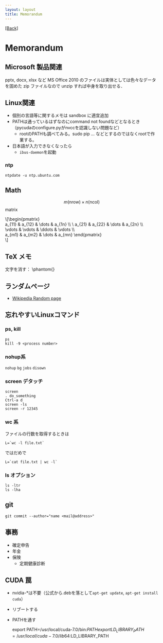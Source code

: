 ```yaml
---
layout: layout
title: Memorandum
---
```

<head>
	<script type="text/javascript"
	  src="http://cdn.mathjax.org/mathjax/latest/MathJax.js?config=TeX-AMS_HTML">
	</script>
	<meta http-equiv="X-UA-Compatible" CONTENT="IE=EmulateIE7" />
</head>

[[Back]](index.html)

# Memorandum

## Microsoft 製品関連

pptx, docx, xlsx など MS Office 2010 のファイルは実体としては色々なデータを固めた zip ファイルなので unzip すれば中身を取り出せる．

## Linux関連

+ 個別の言語等に関するメモは sandbox に適宜追加
+ PATHは通っているはずなのにcommand not foundなどとなるとき（pycudaのconfigure.pyがnvccを認識しない問題など）
	+ rootのPATHも調べてみる。sudo pip ... などとするのではなくrootで作業する。
+ 日本語が入力できなくなったら
	+ `ibus-daemon`を起動

### ntp
`ntpdate -u ntp.ubuntu.com`

## Math
$$m (\mathrm{nrow}) \times n (\mathrm{ncol})$$ matrix

\\[\begin{pmatrix} \
a\_{11} & a\_{12} & \dots & a\_{1n} \\\\ \ 
a\_{21} & a\_{22} & \dots & a\_{2n} \\\\ \
\vdots & \vdots & \ddots & \vdots \\\\ \
a\_{m1} & a\_{m2} & \dots & a\_{mn} \end{pmatrix} \
\\]

## TeX メモ
文字を消す： \phantom{}

## ランダムページ

- [Wikipedia Random page](http://ja.wikipedia.org/wiki/Special:Randompage)

## 忘れやすいLinuxコマンド

### ps, kill

    ps
    kill -9 <process number>

### nohup系

`nohup` `bg` `jobs` `disown`

### screen デタッチ

    screen 
    . do_something
    Ctrl-a d
    screen -ls
    screen -r 12345

### wc 系

ファイルの行数を取得するときは

    L=`wc -l file.txt`

ではだめで

    L=`cat file.txt | wc -l`

### ls オプション

    ls -ltr
    ls -lha

## git

    git commit --author="name <mail@address>"

## 事務

+ 確定申告
+ 年金
+ 保険
    + 定期健康診断

## CUDA 罠

+ nvidia-*は不要（公式から.debを落として`apt-get update`, `apt-get install cuda`）
+ リブートする
+ PATHを通す


     export PATH=/usr/local/cuda-7.0/bin:$PATH
     export LD_LIBRARY_PATH=/usr/local/cuda-7.0/lib64:$LD_LIBRARY_PATH

